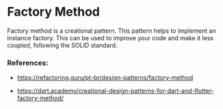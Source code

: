 # Factory Method

Factory method is a creational pattern.
This pattern helps to implement an instance factory. 
This can be used to improve your code and make it less coupled, following the SOLID standard.

### References:

- https://refactoring.guru/pt-br/design-patterns/factory-method

- https://dart.academy/creational-design-patterns-for-dart-and-flutter-factory-method/
